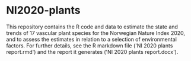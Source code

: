 # NI2020-plants
This repository contains the R code and data to estimate the state and trends of 17 vascular plant species for the Norwegian Nature Index 2020, and to assess the estimates in relation to a selection of environmental factors. For further details, see the R markdown file ('NI 2020 plants report.rmd') and the report it generates ('NI 2020 plants report.docx').

